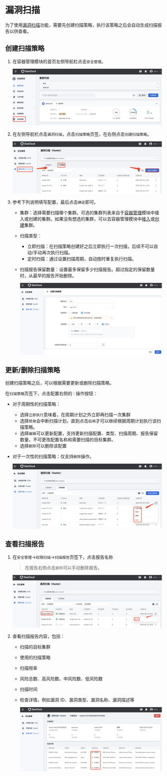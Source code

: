 # 漏洞扫描

为了使用[漏洞扫描](intro.md)功能，需要先创建扫描策略，执行该策略之后会自动生成扫描报告以供查看。

## 创建扫描策略

1. 在容器管理模块的首页左侧导航栏点击`安全管理`。

    ![安全管理](../images/security01.png)

2. 在左侧导航栏点击`漏洞扫描`，点击`扫描策略`页签，在右侧点击`创建扫描策略`。

    ![安全管理](../images/security16.png)

3. 参考下列说明填写配置，最后点击`确定`即可。

    - 集群：选择需要扫描哪个集群。可选的集群列表来自于[容器管理](../../intro/what.md)模块中接入或创建的集群。如果没有想选的集群，可以去容器管理模块中[接入](../clusters/integrate-cluster.md)或[创建](../clusters/create-cluster.md)集群。
    - 扫描类型：

        - 立即扫描：在扫描策略创建好之后立即执行一次扫描，后续不可以自动/手动再次执行扫描。
        - 定时扫描：通过设置扫描周期，自动按时重复执行扫描。

    - 扫描报告保留数量：设置最多保留多少扫描报告。超过指定的保留数量时，从最早的报告开始删除。

        ![安全管理](../images/security17.png)

## 更新/删除扫描策略

创建扫描策略之后，可以根据需要更新或删除扫描策略。

在`扫描策略`页签下，点击配置右侧的 `ⵗ` 操作按钮：

- 对于周期性的扫描策略：

    - 选择`立即执行`意味着，在周期计划之外立即再扫描一次集群
    - 选择`禁用`会中断扫描计划，直到点击`启用`才可以继续根据周期计划执行该扫描策略。
    - 选择`编辑`可以更新配置，支持更新扫描配置、类型、扫描周期、报告保留数量，不可更改配置名称和需要扫描的目标集群。
    - 选择`删除`可以删除该配置

- 对于一次性的扫描策略：仅支持`删除`操作。

    ![创建扫描配置](../images/security18.png)

## 查看扫描报告

1. 在`安全管理`->`权限扫描`->`扫描报告`页签下，点击报告名称

    > 在报告右侧点击`删除`可以手动删除报告。

    ![创建扫描配置](../images/security19.png)

2. 查看扫描报告内容，包括：

    - 扫描的目标集群
    - 使用的扫描策略
    - 扫描频率
    - 风险总数、高风险数、中风险数、低风险数
    - 扫描时间
    - 检查详情，例如漏洞 ID、漏洞类型、漏洞名称、漏洞描述等

        ![创建扫描配置](../images/security20.png)

